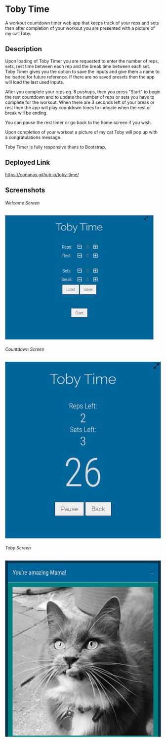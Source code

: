 # Toby Time

A workout countdown timer web app that keeps track of your reps and sets then after completion of your workout you are presented with a picture of my cat Toby.

## Description

Upon loading of Toby Timer you are requested to enter the number of reps, sets, rest time between each rep and the break time between each set. Toby Timer gives you the option to save the inputs and give them a name to be loaded for future reference. If there are no saved presets then the app will load the last used inputs.

After you complete your reps eg. 8 pushups, then you press "Start" to begin the rest countdown and to update the number of reps or sets you have to complete for the workout. When there are 3 seconds left of your break or rest then the app will play countdown tones to indicate when the rest or break will be ending.

You can pause the rest timer or go back to the home screen if you wish.

Upon completion of your workout a picture of my cat Toby will pop up with a congratulations message.

Toby Timer is fully responsive thans to Bootstrap.

## Deployed Link

https://conanas.github.io/toby-time/

## Screenshots

###### Welcome Screen

![welcome screen](./assets/images/screenshots/welcome-screen.png "welcome screen")

###### Countdown Screen

![countdown screen](./assets/images/screenshots/countdown-screen.png "countdown screen")

###### Toby Screen

![toby screen](./assets/images/screenshots/toby-screen.png "toby screen")